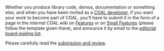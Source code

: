 Whether you produce library code, demos, documentation or something
else, and when you have been invited as a [CGAL developer](http://www.cgal.org/project_rules.html#developers), if you want your work to become part of CGAL, you'll have to submit it in
the form of a page in the *internal CGAL wiki* on [Features](https://cgal.geometryfactory.com/CGAL/Members/wiki/Features) or on
[Small Features](https://cgal.geometryfactory.com/CGAL/Members/wiki/Features/Small_Features) (please
follow the template given there), and announce it by email to the
[editorial board mailing list](Mailing-Lists).

Please carefully read the [submission and review](http://www.cgal.org/review_process_rules.html).

